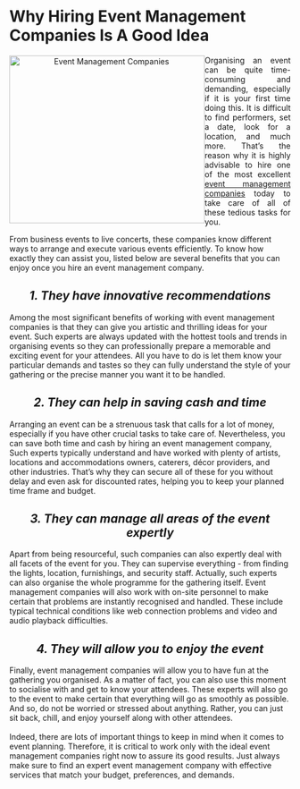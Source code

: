 # Why Hiring Event Management Companies Is A Good Idea
 <p align="center">
<img src="https://eventcompaniesmanagement.files.wordpress.com/2018/11/event-planner.jpg?w=656" alt="Event Management Companies" style="float:left;width:350px;height:300px;">
</p>

 <p align="justify">
Organising an event can be quite time-consuming and demanding, especially if it is your first time doing this. It is difficult to find performers, set a date, look for a location, and much more. That’s the reason why it is highly advisable to hire one of the most excellent <u><a href="https://aimevents.co/event-management-companies/">event management companies</a></u> today to take care of all of these tedious tasks for you.

From business events to live concerts, these companies know different ways to arrange and execute various events efficiently. To know how exactly they can assist you, listed below are several benefits that you can enjoy once you hire an event management company.

<h2><center><i><b>1. They have innovative recommendations</b><br></i></center></h2>
Among the most significant benefits of working with event management companies is that they can give you artistic and thrilling ideas for your event. Such experts are always updated with the hottest tools and trends in organising events so they can professionally prepare a memorable and exciting event for your attendees. All you have to do is let them know your particular demands and tastes so they can fully understand the style of your gathering or the precise manner you want it to be handled.

<h2><center><i><b>2. They can help in saving cash and time</b><br></i></center></h2>
Arranging an event can be a strenuous task that calls for a lot of money, especially if you have other crucial tasks to take care of. Nevertheless, you can save both time and cash by hiring an event management company, Such experts typically understand and have worked with plenty of artists, locations and accommodations owners, caterers, décor providers, and other industries. That’s why they can secure all of these for you without delay and even ask for discounted rates, helping you to keep your planned time frame and budget. 

<h2><center><i><b>3. They can manage all areas of the event expertly</b><br></i></center></h2>
Apart from being resourceful, such companies can also expertly deal with all facets of the event for you. They can supervise everything - from finding the lights, location, furnishings, and security staff. Actually, such experts can also organise the whole programme for the gathering itself. Event management companies will also work with on-site personnel to make certain that problems are instantly recognised and handled. These include typical technical conditions like web connection problems and video and audio playback difficulties. 

<h2><center><i><b>4. They will allow you to enjoy the event</b><br></i></center></h2>
Finally, event management companies will allow you to have fun at the gathering you organised. As a matter of fact, you can also use this moment to socialise with and get to know your attendees. These experts will also go to the event to make certain that everything will go as smoothly as possible. And so, do not be worried or stressed about anything. Rather, you can just sit back, chill, and enjoy yourself along with other attendees. 
<br><br>
Indeed, there are lots of important things to keep in mind when it comes to event planning. Therefore, it is critical to work only with the ideal event management companies right now to assure its good results. Just always make sure to find an expert event management company with effective services that match your budget, preferences, and demands.

</p>
